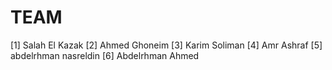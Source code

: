 # TEAM

[1] Salah El Kazak
[2] Ahmed Ghoneim
[3] Karim Soliman
[4] Amr Ashraf
[5] abdelrhman nasreldin
[6] Abdelrhman Ahmed
